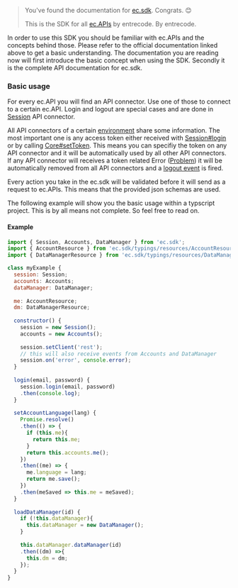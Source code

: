 > You've found the documentation for [ec.sdk](https://www.npmjs.com/package/ec.sdk). Congrats. 😊
>
> This is the SDK for all [ec.APIs](https://doc.entrecode.de) by entrecode. By entrecode.

In order to use this SDK you should be familiar with ec.APIs and the concepts behind those. Please refer to the official documentation linked above to get a basic understanding. The documentation you are reading now will first introduce the basic concept when using the SDK. Secondly it is the complete API documentation for ec.sdk.

### Basic usage

For every ec.API you will find an API connector. Use one of those to connect to a certain ec.API. Login and logout are special cases and are done in [Session](#Session) API connector.

All API connectors of a certain [environment](#environment) share some information. The most important one is any access token either received with [Session#login](#Session#login) or by calling [Core#setToken](#Core#setToken). This means you can specifiy the token on any API connector and it will be automatically used by all other API connectors. If any API connector will receives a token related Error ([Problem](#Problem)) it will be automatically removed from all API connectors and a [logout event](#eventeventlogout) is fired.

Every action you take in the ec.sdk will be validated before it will send as a request to ec.APIs. This means that the provided json schemas are used.

The following example will show you the basic usage within a typscript project. This is by all means not complete. So feel free to read on.

#### Example
```js
import { Session, Accounts, DataManager } from 'ec.sdk';
import { AccountResource } from 'ec.sdk/typings/resources/AccountResource';
import { DataManagerResource } from 'ec.sdk/typings/resources/DataManagerResource';

class myExample {
  session: Session;
  accounts: Accounts;
  dataManager: DataManager;
  
  me: AccountResource;
  dm: DataManagerResource;
  
  constructor() {
    session = new Session();
    accounts = new Accounts();
    
    session.setClient('rest');
    // this will also receive events from Accounts and DataManager
    session.on('error', console.error);
  }
  
  login(email, password) {
    session.login(email, password)
    .then(console.log);
  }
  
  setAccountLanguage(lang) {
    Promise.resolve()
    .then(() => {
      if (this.me){
        return this.me;
      }
      return this.accounts.me();
    })
    .then((me) => {
      me.language = lang;
      return me.save();
    })
    .then(meSaved => this.me = meSaved);
  }
  
  loadDataManager(id) {
    if (!this.dataManager){
      this.dataManager = new DataManager();
    }
    
    this.dataManager.dataManager(id)
    .then((dm) =>{
      this.dm = dm;
    });
  }
}
```
